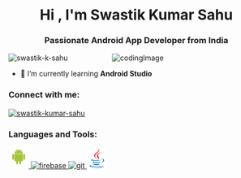 <h1 align="center">Hi , I'm Swastik Kumar Sahu</h1>
<h3 align="center">Passionate Android App Developer from India</h3>
<img align="right" alt="codingImage" width = "300" src="https://th.bing.com/th/id/OIG.JUaFgfjAd63a9NNSchyc?pid=ImgGn">
<p align="left"> <img src="https://komarev.com/ghpvc/?username=swastik-k-sahu&label=Profile%20views&color=0e75b6&style=flat" alt="swastik-k-sahu" /> </p>

- 🌱 I’m currently learning **Android Studio**

<h3 align="left">Connect with me:</h3>
<p align="left">
<a href="https://linkedin.com/in/swastik-kumar-sahu" target="blank"><img align="center" src="https://raw.githubusercontent.com/rahuldkjain/github-profile-readme-generator/master/src/images/icons/Social/linked-in-alt.svg" alt="swastik-kumar-sahu" height="30" width="40" /></a>
</p>

<h3 align="left">Languages and Tools:</h3>
<p align="left"> <a href="https://developer.android.com" target="_blank" rel="noreferrer"> <img src="https://raw.githubusercontent.com/devicons/devicon/master/icons/android/android-original-wordmark.svg" alt="android" width="40" height="40"/> </a> <a href="https://firebase.google.com/" target="_blank" rel="noreferrer"> <img src="https://www.vectorlogo.zone/logos/firebase/firebase-icon.svg" alt="firebase" width="40" height="40"/> </a> <a href="https://git-scm.com/" target="_blank" rel="noreferrer"> <img src="https://www.vectorlogo.zone/logos/git-scm/git-scm-icon.svg" alt="git" width="40" height="40"/> </a> <a href="https://www.java.com" target="_blank" rel="noreferrer"> <img src="https://raw.githubusercontent.com/devicons/devicon/master/icons/java/java-original.svg" alt="java" width="40" height="40"/> </a> </p>



